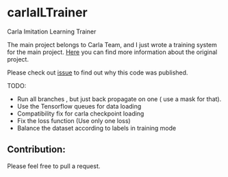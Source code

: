# carlaILTrainer
Carla Imitation Learning Trainer


The main project belongs to Carla Team, and I just wrote a training system for the main project. [Here](https://github.com/carla-simulator/imitation-learning) you can find more information about the original project.


Please check out [issue](https://github.com/carla-simulator/imitation-learning/issues/1) to find out why this code was published. 


TODO:
* Run all branches , but just back propagate on one ( use a mask for that).
* Use the Tensorflow queues for data loading
* Compatibility fix for carla checkpoint loading 
* Fix the loss function (Use only one loss)
* Balance the dataset according to labels in training mode

## Contribution:
Please feel free to pull a request. 
